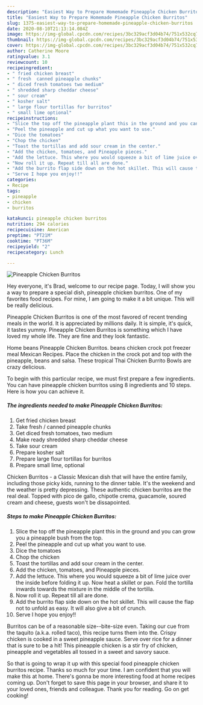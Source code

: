```yaml
---
description: "Easiest Way to Prepare Homemade Pineapple Chicken Burritos"
title: "Easiest Way to Prepare Homemade Pineapple Chicken Burritos"
slug: 1375-easiest-way-to-prepare-homemade-pineapple-chicken-burritos
date: 2020-08-10T21:13:14.084Z
image: https://img-global.cpcdn.com/recipes/3bc329acf3d04b74/751x532cq70/pineapple-chicken-burritos-recipe-main-photo.jpg
thumbnail: https://img-global.cpcdn.com/recipes/3bc329acf3d04b74/751x532cq70/pineapple-chicken-burritos-recipe-main-photo.jpg
cover: https://img-global.cpcdn.com/recipes/3bc329acf3d04b74/751x532cq70/pineapple-chicken-burritos-recipe-main-photo.jpg
author: Catherine Moore
ratingvalue: 3.1
reviewcount: 10
recipeingredient:
- " fried chicken breast"
- " fresh  canned pineapple chunks"
- " diced fresh tomatoes two medium"
- " shredded sharp cheddar cheese"
- " sour cream"
- " kosher salt"
- " large flour tortillas for burritos"
- " small lime optional"
recipeinstructions:
- "Slice the top off the pineapple plant this in the ground and you can grow you a pineapple bush from the top."
- "Peel the pineapple and cut up what you want to use."
- "Dice the tomatoes"
- "Chop the chicken"
- "Toast the tortillas and add sour cream in the center."
- "Add the chicken, tomatoes, and Pineapple pieces."
- "Add the lettuce. This where you would squeeze a bit of lime juice over the inside before folding it up. Now heat a skillet or pan. Fold the tortilla inwards towards the mixture in the middle of the tortilla."
- "Now roll it up. Repeat till all are done."
- "Add the burrito flap side down on the hot skillet. This will cause the flap not to unfold as easy. It will also give a bit of crunch."
- "Serve I hope you enjoy!!"
categories:
- Recipe
tags:
- pineapple
- chicken
- burritos

katakunci: pineapple chicken burritos 
nutrition: 294 calories
recipecuisine: American
preptime: "PT21M"
cooktime: "PT36M"
recipeyield: "2"
recipecategory: Lunch

---
```



![Pineapple Chicken Burritos](https://img-global.cpcdn.com/recipes/3bc329acf3d04b74/751x532cq70/pineapple-chicken-burritos-recipe-main-photo.jpg)

Hey everyone, it's Brad, welcome to our recipe page. Today, I will show you a way to prepare a special dish, pineapple chicken burritos. One of my favorites food recipes. For mine, I am going to make it a bit unique. This will be really delicious.

Pineapple Chicken Burritos is one of the most favored of recent trending meals in the world. It is appreciated by millions daily. It is simple, it's quick, it tastes yummy. Pineapple Chicken Burritos is something which I have loved my whole life. They are fine and they look fantastic.

Home beans Pineapple Chicken Burritos. beans chicken crock pot freezer meal Mexican Recipes. Place the chicken in the crock pot and top with the pineapple, beans and salsa. These tropical Thai Chicken Burrito Bowls are crazy delicious.


To begin with this particular recipe, we must first prepare a few ingredients. You can have pineapple chicken burritos using 8 ingredients and 10 steps. Here is how you can achieve it.

<!--inarticleads1-->

##### The ingredients needed to make Pineapple Chicken Burritos:

1. Get  fried chicken breast
1. Take  fresh / canned pineapple chunks
1. Get  diced fresh tomatoes, two medium
1. Make ready  shredded sharp cheddar cheese
1. Take  sour cream
1. Prepare  kosher salt
1. Prepare  large flour tortillas for burritos
1. Prepare  small lime, optional


Chicken Burritos - a Classic Mexican dish that will have the entire family, including those picky kids, running to the dinner table. It&#39;s the weekend and the weather is pretty depressing. These authentic chicken burritos are the real deal. Topped with pico de gallo, chipotle crema, guacamole, soured cream and cheese, guests won&#39;t be dissapointed. 

<!--inarticleads2-->

##### Steps to make Pineapple Chicken Burritos:

1. Slice the top off the pineapple plant this in the ground and you can grow you a pineapple bush from the top.
1. Peel the pineapple and cut up what you want to use.
1. Dice the tomatoes
1. Chop the chicken
1. Toast the tortillas and add sour cream in the center.
1. Add the chicken, tomatoes, and Pineapple pieces.
1. Add the lettuce. This where you would squeeze a bit of lime juice over the inside before folding it up. Now heat a skillet or pan. Fold the tortilla inwards towards the mixture in the middle of the tortilla.
1. Now roll it up. Repeat till all are done.
1. Add the burrito flap side down on the hot skillet. This will cause the flap not to unfold as easy. It will also give a bit of crunch.
1. Serve I hope you enjoy!!


Burritos can be of a reasonable size--bite-size even. Taking our cue from the taquito (a.k.a. rolled taco), this recipe turns them into the. Crispy chicken is cooked in a sweet pineapple sauce. Serve over rice for a dinner that is sure to be a hit! This pineapple chicken is a stir fry of chicken, pineapple and vegetables all tossed in a sweet and savory sauce. 

So that is going to wrap it up with this special food pineapple chicken burritos recipe. Thanks so much for your time. I am confident that you will make this at home. There's gonna be more interesting food at home recipes coming up. Don't forget to save this page in your browser, and share it to your loved ones, friends and colleague. Thank you for reading. Go on get cooking!
